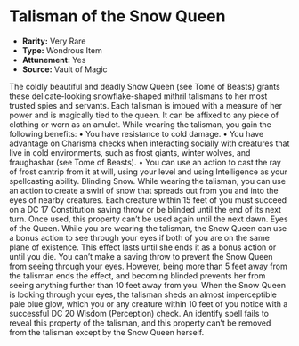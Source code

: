 # Talisman of the Snow Queen

- **Rarity:** Very Rare
- **Type:** Wondrous Item
- **Attunement:** Yes
- **Source:** Vault of Magic

The coldly beautiful and deadly Snow Queen (see Tome of Beasts) grants these delicate-looking snowflake-shaped mithril talismans to her most trusted spies and servants. Each talisman is imbued with a measure of her power and is magically tied to the queen. It can be affixed to any piece of clothing or worn as an amulet. While wearing the talisman, you gain the following benefits: • You have resistance to cold damage. • You have advantage on Charisma checks when interacting socially with creatures that live in cold environments, such as frost giants, winter wolves, and fraughashar (see Tome of Beasts). • You can use an action to cast the ray of frost cantrip from it at will, using your level and using Intelligence as your spellcasting ability. Blinding Snow. While wearing the talisman, you can use an action to create a swirl of snow that spreads out from you and into the eyes of nearby creatures. Each creature within 15 feet of you must succeed on a DC 17 Constitution saving throw or be blinded until the end of its next turn. Once used, this property can’t be used again until the next dawn. Eyes of the Queen. While you are wearing the talisman, the Snow Queen can use a bonus action to see through your eyes if both of you are on the same plane of existence. This effect lasts until she ends it as a bonus action or until you die. You can’t make a saving throw to prevent the Snow Queen from seeing through your eyes. However, being more than 5 feet away from the talisman ends the effect, and becoming blinded prevents her from seeing anything further than 10 feet away from you. When the Snow Queen is looking through your eyes, the talisman sheds an almost imperceptible pale blue glow, which you or any creature within 10 feet of you notice with a successful DC 20 Wisdom (Perception) check. An identify spell fails to reveal this property of the talisman, and this property can’t be removed from the talisman except by the Snow Queen herself.
